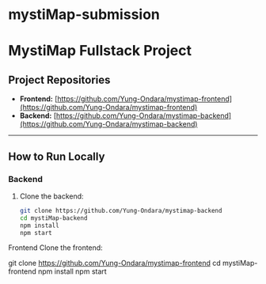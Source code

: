 # mystiMap-submission


# MystiMap Fullstack Project

## Project Repositories

- **Frontend:** [https://github.com/Yung-Ondara/mystimap-frontend](https://github.com/Yung-Ondara/mystimap-frontend)
- **Backend:** [https://github.com/Yung-Ondara/mystimap-backend](https://github.com/Yung-Ondara/mystimap-backend)

---

## How to Run Locally

### Backend
1. Clone the backend:
   ```bash
   git clone https://github.com/Yung-Ondara/mystimap-backend
   cd mystiMap-backend
   npm install
   npm start
Frontend
Clone the frontend:

git clone https://github.com/Yung-Ondara/mystimap-frontend
cd mystiMap-frontend
npm install
npm start

